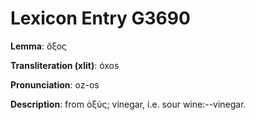 # Lexicon Entry G3690

**Lemma**: ὄξος

**Transliteration (xlit)**: óxos

**Pronunciation**: oz-os

**Description**:
from ὀξύς; vinegar, i.e. sour wine:--vinegar.
